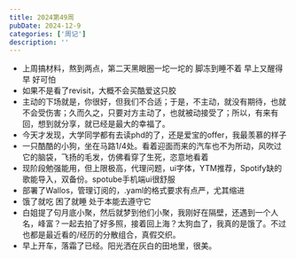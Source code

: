```yaml
---
title: 2024第49周
pubDate: 2024-12-9
categories: ['周记']
description: ''
---
```


* 上周搞材料，熬到两点，第二天黑眼圈一坨一坨的 脚冻到睡不着 早上又醒得早 好可怕
* 如果不是看了revisit，大概不会买酷爱这只胶
* 主动的下场就是，你很好，但我们不合适；于是，不主动，就没有期待，也就不会受伤害；久而久之，只要对方主动了，也就被动接受了；所以，有来有回，想到就分享，就已经是最大的幸福了。
* 今天才发现，大学同学都有去读phd的了，还是爱宝的offer，我最羡慕的样子
* 一只酷酷的小狗，坐在马路1/4处。看着迎面而来的汽车也不为所动，风吹过它的脑袋，飞扬的毛发，仿佛看穿了生死，恣意地看着
* 现阶段勉强能用，但上限极高，代理问题，ui字体，YTM推荐，Spotify缺的歌能导入，双备份。spotube手机端ui很舒服
* 部署了Wallos，管理订阅的，.yaml的格式要求有点严，尤其缩进
* 饿了就吃 困了就睡 处于本能去遵守它
* 白姐提了句月底小聚，然后就梦到他们小聚，我刚好在隔壁，还遇到一个人名，峰富？一起去拍了好多照，接着回上海？太狗血了，我真的是饿了。不过也都是最近看的/经历的分散组合，真假交织。
* 早上开车，落霜了已经。阳光洒在灰白的田地里，很美。
